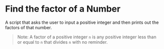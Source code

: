 # Find the factor of a Number

A script that asks the user to input a positive
integer and then prints out the factors of that
number.

> Note:
A factor of a positive integer `n` is any positive
integer less than or equal to `n` that divides `n`
with no reminder.
